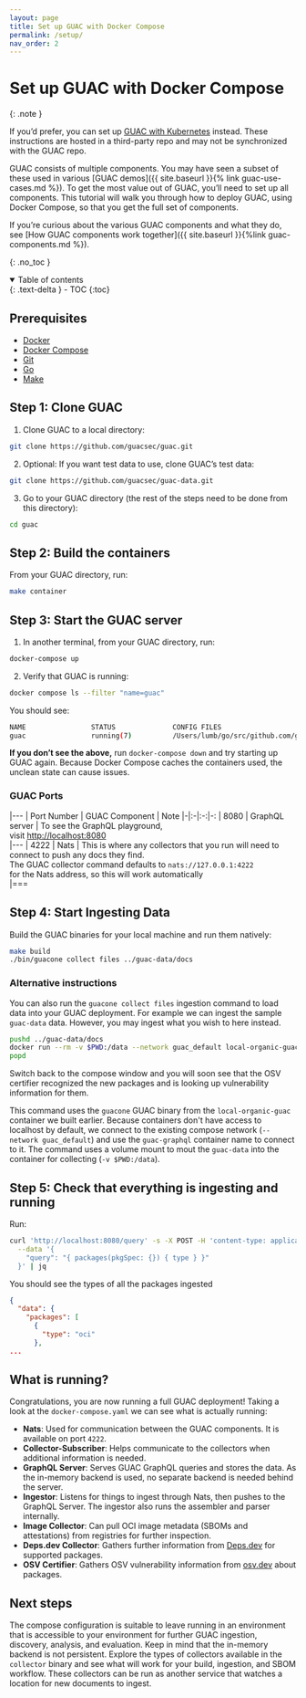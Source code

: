 ```yaml
---
layout: page
title: Set up GUAC with Docker Compose
permalink: /setup/
nav_order: 2
---
```



# Set up GUAC with Docker Compose

{: .note }

If you’d prefer, you can set up [GUAC with
Kubernetes](https://github.com/kusaridev/helm-charts/tree/main/charts/guac)
instead. These instructions are hosted in a third-party repo and may not be
synchronized with the GUAC repo.


GUAC consists of multiple components. You may have seen a subset of these used
in various [GUAC demos]({{ site.baseurl }}{% link guac-use-cases.md %}). To get
the most value out of GUAC, you’ll need to set up all components. This tutorial
will walk you through how to deploy GUAC, using Docker Compose, so that you get
the full set of components.

If you’re curious about the various GUAC components and what they do, see [How
GUAC components work together]({{ site.baseurl }}{%link guac-components.md %}).

{: .no_toc }

<details open markdown="block">
  <summary>
    Table of contents
  </summary>
  {: .text-delta }
- TOC
{:toc}
</details>

## Prerequisites

- [Docker](https://docs.docker.com/get-docker/)
- [Docker Compose](https://docs.docker.com/compose/install/)
- [Git](https://github.com/git-guides/install-git)
- [Go](https://go.dev/doc/install)
- [Make](https://www.gnu.org/software/make/)

## Step 1: Clone GUAC
1. Clone GUAC to a local directory:
  ```bash
  git clone https://github.com/guacsec/guac.git
  ```

2. Optional: If you want test data to use, clone GUAC’s test data:
  ```bash
  git clone https://github.com/guacsec/guac-data.git
  ```

3. Go to your GUAC directory (the rest of the steps need to be done from this directory):
  ```bash
  cd guac
  ```

## Step 2: Build the containers

From your GUAC directory, run:

  ```bash
  make container
  ```

## Step 3: Start the GUAC server

1. In another terminal, from your GUAC directory, run:
  ```bash
  docker-compose up
  ```

2. Verify that GUAC is running:
  ```bash
  docker compose ls --filter "name=guac"
  ```

  You should see:

  ```bash
  NAME                STATUS              CONFIG FILES
  guac                running(7)          /Users/lumb/go/src/github.com/guacsec/guac/docker-compose.yml
  ```

  **If you don’t see the above,** run `docker-compose down` and try starting up GUAC again. Because Docker Compose caches the containers used, the unclean state can cause issues.

### GUAC Ports

|---
| Port Number | GUAC Component | Note
|-|:-|:-:|-:
| 8080 | GraphQL server | To see the GraphQL playground, <br />visit [http://localhost:8080](http://localhost:8080)  
|---
| 4222 | Nats | This is where any collectors that you run will need to <br />connect to push any docs they find. <br />The GUAC collector command defaults to `nats://127.0.0.1:4222` <br />for the Nats address, so this will work automatically    
|===

## Step 4: Start Ingesting Data

Build the GUAC binaries for your local machine and run them natively:

```bash
make build
./bin/guacone collect files ../guac-data/docs
```

### Alternative instructions
You can also run the `guacone collect files` ingestion command to load data into
your GUAC deployment. For example we can ingest the sample `guac-data` data.
However, you may ingest what you wish to here instead.

```bash
pushd ../guac-data/docs
docker run --rm -v $PWD:/data --network guac_default local-organic-guac:latest /opt/guac/guacone collect files /data --gql-endpoint http://guac-graphql:8080/query
popd
```

Switch back to the compose window and you will soon see that the OSV certifier
recognized the new packages and is looking up vulnerability information for
them.

This command uses the `guacone` GUAC binary from the `local-organic-guac`
container we built earlier. Because containers don't have access to localhost by
default, we connect to the existing compose network (`--network guac_default`)
and use the `guac-graphql` container name to connect to it. The command uses a
volume mount to mout the `guac-data` into the container for collecting
(`-v $PWD:/data`).



## Step 5: Check that everything is ingesting and running

Run:

```bash
curl 'http://localhost:8080/query' -s -X POST -H 'content-type: application/json' \
  --data '{
    "query": "{ packages(pkgSpec: {}) { type } }"
  }' | jq
```

You should see the types of all the packages ingested

```json
{
  "data": {
    "packages": [
      {
        "type": "oci"
      },
...
```

## What is running?
Congratulations, you are now running a full GUAC deployment! Taking a look at the `docker-compose.yaml` we can see what is actually running:

- **Nats**: Used for communication between the GUAC components. It is
  available on port `4222`.
- **Collector-Subscriber**: Helps communicate to the collectors
  when additional information is needed.
- **GraphQL Server**: Serves GUAC GraphQL queries and stores the data. As the
  in-memory backend is used, no separate backend is needed behind the server.
- **Ingestor**: Listens for things to ingest through Nats, then
  pushes to the GraphQL Server. The ingestor also runs the assembler and parser
  internally.
- **Image Collector**: Can pull OCI image metadata (SBOMs and
  attestations) from registries for further inspection.
- **Deps.dev Collector**: Gathers further information from
  [Deps.dev](https://deps.dev/) for supported packages.
- **OSV Certifier**: Gathers OSV vulnerability information from
  [osv.dev](https://osv.dev/) about packages.

## Next steps
The compose configuration is suitable to leave running in an environment that is
accessible to your environment for further GUAC ingestion, discovery, analysis,
and evaluation. Keep in mind that the in-memory backend is not persistent.
Explore the types of collectors available in the `collector` binary and see what
will work for your build, ingestion, and SBOM workflow. These collectors can be
run as another service that watches a location for new documents to ingest.
